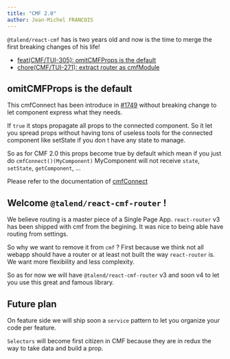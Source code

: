 ```yaml
---
title: "CMF 2.0"
author: Jean-Michel FRANCOIS
---
```


`@talend/react-cmf` has is two years old and now is the time to merge the first breaking changes of his life!

* [feat(CMF/TUI-305): omitCMFProps is the default](https://github.com/Talend/ui/pull/1854)
* [chore(CMF/TUI-271): extract router as cmfModule](https://github.com/Talend/ui/pull/1842)

## omitCMFProps is the default

This cmfConnect has been introduce in [#1749](https://github.com/Talend/ui/pull/1749) without breaking change to let component express what they needs.

If `true` it stops propagate all props to the connected component.
So it let you spread props without having tons of useless tools for the connected component like setState if you don t have any state to manage.

So as for CMF 2.0 this props become true by default which mean if you just do `cmfConnect()(MyComponent)` MyComponent will not receive `state`, `setState`, `getComponent`, ...

Please refer to the documentation of [cmfConnect](https://github.com/Talend/ui/tree/master/packages/cmf/src/cmfConnect.md)

## Welcome `@talend/react-cmf-router` !

We believe routing is a master piece of a Single Page App. `react-router` v3 has been shipped with cmf from the begining. It was nice to being able have routing from settings.

So why we want to remove it from `cmf` ? First because we think not all webapp should have a router or at least not built the way `react-router` is. We want more flexibility and less complexity.

So as for now we will have `@talend/react-cmf-router` v3 and soon v4 to let you use this great and famous library.

## Future plan

On feature side we will ship soon a `service` pattern to let you organize your code per feature.

`Selectors` will become first citizen in CMF because they are in redux the way to take data and build a prop.
